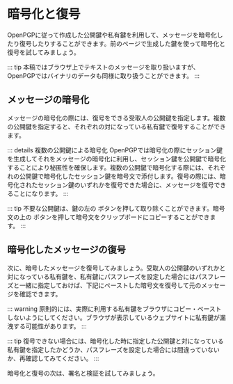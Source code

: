 # 暗号化と復号
OpenPGPに従って作成した公開鍵や私有鍵を利用して、メッセージを暗号化したり復号したりすることができます。前のページで生成した鍵を使って暗号化と復号を試してみましょう。

::: tip
本稿ではブラウザ上でテキストのメッセージを取り扱いますが、OpenPGPではバイナリのデータも同様に取り扱うことができます。
:::

## メッセージの暗号化
メッセージの暗号化の際には、復号をできる受取人の公開鍵を指定します。複数の公開鍵を指定すると、それぞれの対になっている私有鍵で復号することができます。

::: details 複数の公開鍵による暗号化
OpenPGPでは暗号化の際にセッション鍵を生成してそれをメッセージの暗号化に利用し、セッション鍵を公開鍵で暗号化することにより秘匿性を確保します。複数の公開鍵で暗号化する際には、それぞれの公開鍵で暗号化したセッション鍵を暗号文で添付します。復号の際には、暗号化されたセッション鍵のいずれかを復号できた場合に、メッセージを復号できることになります。
:::

::: tip
不要な公開鍵は、鍵の左の <Fa-Eraser /> ボタンを押して取り除くことができます。暗号文の上の <Fa-Copy /> ボタンを押して暗号文をクリップボードにコピーすることができます。
:::

<ClientOnly><Encryption /></ClientOnly>

## 暗号化したメッセージの復号
次に、暗号したメッセージを復号してみましょう。受取人の公開鍵のいずれかと対になっている私有鍵を、私有鍵にパスフレーズを設定した場合にはパスフレーズと一緒に指定しておけば、下記にペーストした暗号文を復号して元のメッセージを確認できます。

::: warning
原則的には、実際に利用する私有鍵をブラウザにコピー・ペーストしないようにしてください。ブラウザが表示しているウェブサイトに私有鍵が漏洩する可能性があります。
:::

<ClientOnly><Decryption /></ClientOnly>

::: tip
復号できない場合には、暗号化した時に指定した公開鍵と対になっている私有鍵を指定したかどうか、パスフレーズを設定した場合には間違っていないか、再確認してみてください。
:::

暗号化と復号の次は、署名と検証を試してみましょう。
